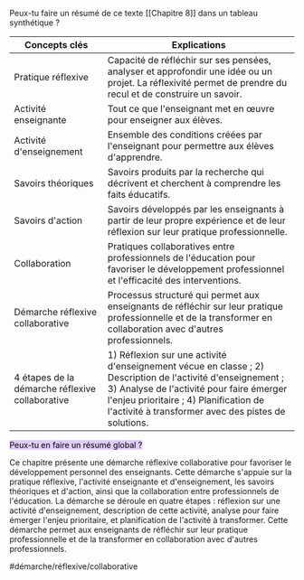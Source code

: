 
Peux-tu faire un résumé de ce texte [[Chapitre 8]] dans un tableau synthétique ?

| Concepts clés | Explications |
|--------------|--------------|
| Pratique réflexive | Capacité de réfléchir sur ses pensées, analyser et approfondir une idée ou un projet. La réflexivité permet de prendre du recul et de construire un savoir. |
| Activité enseignante | Tout ce que l'enseignant met en œuvre pour enseigner aux élèves. |
| Activité d'enseignement | Ensemble des conditions créées par l'enseignant pour permettre aux élèves d'apprendre. |
| Savoirs théoriques | Savoirs produits par la recherche qui décrivent et cherchent à comprendre les faits éducatifs. |
| Savoirs d'action | Savoirs développés par les enseignants à partir de leur propre expérience et de leur réflexion sur leur pratique professionnelle. |
| Collaboration | Pratiques collaboratives entre professionnels de l'éducation pour favoriser le développement professionnel et l'efficacité des interventions. |
| Démarche réflexive collaborative | Processus structuré qui permet aux enseignants de réfléchir sur leur pratique professionnelle et de la transformer en collaboration avec d'autres professionnels. |
| 4 étapes de la démarche réflexive collaborative | 1) Réflexion sur une activité d'enseignement vécue en classe ; 2) Description de l'activité d'enseignement ; 3) Analyse de l'activité pour faire émerger l'enjeu prioritaire ; 4) Planification de l'activité à transformer avec des pistes de solutions. |

<mark style="background: #D2B3FFA6;">Peux-tu en faire un résumé global ?</mark>

Ce chapitre présente une démarche réflexive collaborative pour favoriser le développement personnel des enseignants. Cette démarche s'appuie sur la pratique réflexive, l'activité enseignante et d'enseignement, les savoirs théoriques et d'action, ainsi que la collaboration entre professionnels de l'éducation. La démarche se déroule en quatre étapes : réflexion sur une activité d'enseignement, description de cette activité, analyse pour faire émerger l'enjeu prioritaire, et planification de l'activité à transformer. Cette démarche permet aux enseignants de réfléchir sur leur pratique professionnelle et de la transformer en collaboration avec d'autres professionnels.

#démarche/réflexive/collaborative
